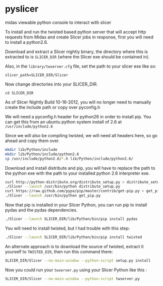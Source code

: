 pyslicer
========

midas viewable python console to interact with slicer


To install and run the twisted based python server that will accept http requests from Midas and
create Slicer jobs in response, first you will need to install a python2.6.




Download and extract a Slicer nightly binary, the directory where this is extracted to is `SLICER_DIR` (where the Slicer exe should be contained in).

Also, in the `library/twserver.cfg` file, set the path to your slicer exe like so:

```
slicer_path=SLICER_DIR/Slicer
```

Now change directories into your SLICER_DIR.

```
cd SLICER_DIR
```

As of Slicer Nightly Build 10-16-2012, you will no longer need to manually create the include path or copy over pyconfig.h

We will need a pyconfig.h header for python26 in order to install pip.  You can get this from an ubuntu python system install of 2.6 at 
`/usr/include/python2.6`



Since we will also be compiling twisted, we will need all headers here, so go ahead and copy them over.

```bash
mkdir lib/Python/include
mkdir lib/Python/include/python2.6
cp /usr/include/python2.6/*.h lib/Python/include/python2.6/
```




Download and install distribute and pip, you will have to replace the path to the python exe with
the path to your installed python 2.6 interpreter exe.

```bash
curl http://python-distribute.org/distribute_setup.py > distribute_setup.py
./Slicer --launch /usr/bin/python distribute_setup.py 
curl https://raw.github.com/pypa/pip/master/contrib/get-pip.py > get_pip.py
./Slicer --launch /usr/bin/python get_pip.py 
```

Now that pip is installed in your Slicer Python, you can run pip to install pydas and the pydas dependencies.

```bash
./Slicer --launch SLICER_DIR/lib/Python/bin/pip install pydas
```

You will need to install twisted, but I had trouble with this step:

```bash
./Slicer --launch SLICER_DIR/lib/Python/bin/pip install twisted
```

An alternate approach is to download the source of twisted, extract it yourself to `TWISTED_DIR`, then run this command there:

```bash
SLICER_DIR/Slicer --no-main-window --python-script setup.py install
```



Now you could run your `twserver.py` using your Slicer Python like this :

```bash
SLICER_DIR/Slicer --no-main-window --python-script twserver.py
```

